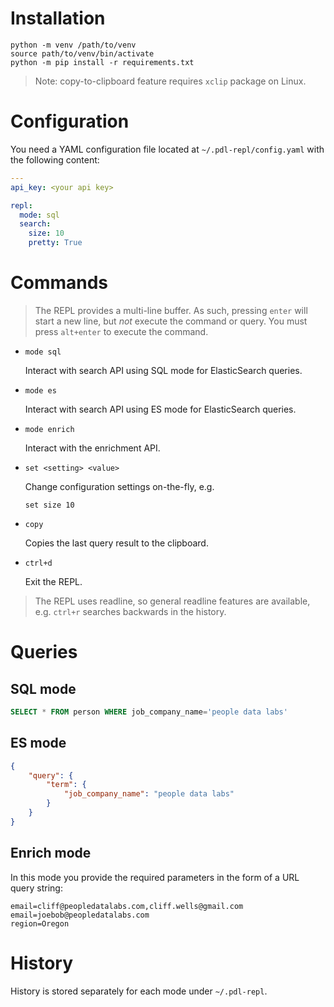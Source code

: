 Installation
==============
```
python -m venv /path/to/venv
source path/to/venv/bin/activate
python -m pip install -r requirements.txt
```

> Note: copy-to-clipboard feature requires `xclip` package on Linux.

Configuration
=============
You need a YAML configuration file located at `~/.pdl-repl/config.yaml` with
the following content:
```yaml
---
api_key: <your api key>

repl:
  mode: sql
  search:
    size: 10
    pretty: True
```

Commands
========
> The REPL provides a multi-line buffer. As such, pressing `enter` will start a
new line, but _not_ execute the command or query. You must press `alt+enter` to
execute the command.

- `mode sql`

    Interact with search API using SQL mode for ElasticSearch queries.

- `mode es`

    Interact with search API using ES mode for ElasticSearch queries.

- `mode enrich`

    Interact with the enrichment API.

- `set <setting> <value>`

    Change configuration settings on-the-fly, e.g.
    ```
    set size 10
    ```

- `copy`

    Copies the last query result to the clipboard.

- `ctrl+d`

    Exit the REPL.

> The REPL uses readline, so general readline features are available, e.g. `ctrl+r`
searches backwards in the history.

Queries
=======
SQL mode
--------
```sql
SELECT * FROM person WHERE job_company_name='people data labs'
```

ES mode
-------
```json
{
    "query": {
        "term": {
            "job_company_name": "people data labs"
        }
    }
}
```

Enrich mode
-----------
In this mode you provide the required parameters in the form of a URL query string:
```
email=cliff@peopledatalabs.com,cliff.wells@gmail.com
email=joebob@peopledatalabs.com
region=Oregon
```

History
=======
History is stored separately for each mode under `~/.pdl-repl`.